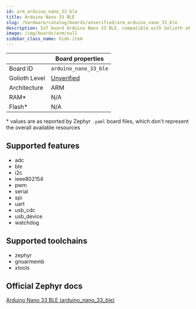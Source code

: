 ```yaml
---
id: arm_arduino_nano_33_ble
title: Arduino Nano 33 BLE
slug: /hardware/catalog/boards/unverified/arm_arduino_nano_33_ble
description: IoT board Arduino Nano 33 BLE, compatible with Golioth at unverified level.
image: /img/boards/arm/null
sidebar_class_name: hide-item
---
```


[//]: # (This is an auto-generated file, do not edit! Changes to it will be lost upon re-generation)



|                | Board properties     |
| -------------  | -------------------- |
| Board ID       | `arduino_nano_33_ble` |
| Golioth Level  | [Unverified](/hardware#unverified-boards) |
| Architecture   | ARM |
| RAM*           | N/A |
| Flash*         | N/A |

\* values are as reported by Zephyr `.yaml` board files, which don't represent the overall available resources



## Supported features

* adc
* ble
* i2c
* ieee802154
* pwm
* serial
* spi
* uart
* usb_cdc
* usb_device
* watchdog

## Supported toolchains

* zephyr
* gnuarmemb
* xtools

## Official Zephyr docs

[Arduino Nano 33 BLE (arduino_nano_33_ble)](https://docs.zephyrproject.org/latest/boards/arm/arduino_nano_33_ble/doc/index.html)

